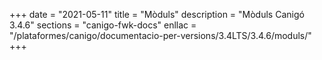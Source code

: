 +++
date        = "2021-05-11"
title       = "Mòduls"
description = "Mòduls Canigó 3.4.6"
sections    = "canigo-fwk-docs"
enllac		= "/plataformes/canigo/documentacio-per-versions/3.4LTS/3.4.6/moduls/"
+++